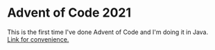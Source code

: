 # Advent of Code 2021
This is the first time I've done Advent of Code and I'm doing it in Java.<br>
[Link for convenience.](https://adventofcode.com/)
